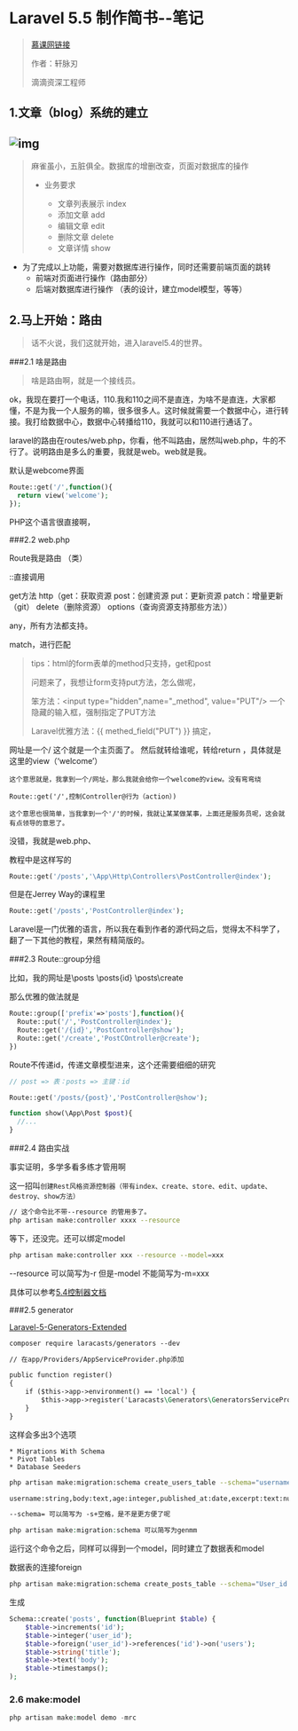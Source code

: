 # Laravel 5.5 制作简书--笔记

> [慕课网链接](https://coding.imooc.com/class/111.html)
>
> 作者：轩脉刃
>
> 滴滴资深工程师



## 1.文章（blog）系统的建立

## ![img](file:///E:/Desktop/Write/Laravel5.5jianshu/4-2%E6%96%87%E7%AB%A0%E6%A8%A1%E5%9D%97%E7%AB%A0%E8%8A%82%E8%AF%B4%E6%98%8E.mp4_20180112_163348.434.jpg?lastModify=1515746276)

> 麻雀虽小，五脏俱全。数据库的增删改查，页面对数据库的操作
>
> * 业务要求
>
>
> 	* 文章列表展示 index
> 	* 添加文章 add
> 	* 编辑文章 edit
> 	* 删除文章 delete
> 	* 文章详情 show

* 为了完成以上功能，需要对数据库进行操作，同时还需要前端页面的跳转
  * 前端对页面进行操作（路由部分）
  * 后端对数据库进行操作 （表的设计，建立model模型，等等）



## 2.马上开始：路由

> 话不火说，我们这就开始，进入laravel5.4的世界。

###2.1 啥是路由

> 啥是路由啊，就是一个接线员。

ok，我现在要打一个电话，110.我和110之间不是直连，为啥不是直连，大家都懂，不是为我一个人服务的嘛，很多很多人。这时候就需要一个数据中心，进行转接。我打给数据中心，数据中心转播给110，我就可以和110进行通话了。

laravel的路由在routes/web.php，你看，他不叫路由，居然叫web.php，牛的不行了。说明路由是多么的重要，我就是web。web就是我。

默认是webcome界面

```php
Route::get('/',function(){
  return view('welcome');
});
```

PHP这个语言很直接啊，

###2.2 web.php

Route我是路由 （类）

::直接调用

get方法 http（get：获取资源 post：创建资源  put：更新资源  patch：增量更新（git） delete（删除资源） options（查询资源支持那些方法））

any，所有方法都支持。

match，进行匹配



> tips：html的form表单的method只支持，get和post
>
> 问题来了，我想让form支持put方法，怎么做呢，
>
> 笨方法：<input type="hidden",name="_method", value="PUT"/> 一个隐藏的输入框，强制指定了PUT方法
>
> Laravel优雅方法：{{ methed_field("PUT") }} 搞定，



网址是一个/ 这个就是一个主页面了。 然后就转给谁呢，转给return ，具体就是这里的view（‘welcome’）



```
这个意思就是，我拿到一个/网址，那么我就会给你一个welcome的view。没有弯弯绕
```

```
Route::get('/',控制Controller@行为（action）)
```

````
这个意思也很简单，当我拿到一个'/'的时候，我就让某某做某事，上面还是服务员呢，这会就有点领导的意思了。
````

没错，我就是web.php、



教程中是这样写的

```php
Route::get('/posts','\App\Http\Controllers\PostController@index');
```

但是在Jerrey Way的课程里

```php
Route::get('/posts','PostController@index');
```

Laravel是一门优雅的语言，所以我在看到作者的源代码之后，觉得太不科学了，翻了一下其他的教程，果然有精简版的。



###2.3 Route::group分组

比如，我的网址是\posts \posts\{id}  \posts\create

那么优雅的做法就是

```php
Route::group(['prefix'=>'posts'],function(){
  Route::put('/','PostController@index');
  Route::get('/{id}','PostController@show');
  Route::get('/create','PostCOntroller@create');
})
```

Route不传递id，传递文章模型进来，这个还需要细细的研究

```php
// post => 表：posts => 主键：id

Route::get('/posts/{post}','PostController@show');

function show(\App\Post $post){
  //...
}
```

###2.4 路由实战

事实证明，多学多看多练才管用啊

这一招叫`创建Rest风格资源控制器（带有index、create、store、edit、update、destroy、show方法）`

```bash
// 这个命令比不带--resource 的管用多了。
php artisan make:controller xxxx --resource
```

等下，还没完。还可以绑定model

```bash
php artisan make:controller xxx --resource --model=xxx
```

--resource 可以简写为-r 但是-model 不能简写为-m=xxx



具体可以参考[5.4控制器文档](https://d.laravel-china.org/docs/5.4/controllers)



###2.5 generator

[Laravel-5-Generators-Extended](https://github.com/laracasts/Laravel-5-Generators-Extended)

```5.5
composer require laracasts/generators --dev
```

```5.4
// 在app/Providers/AppServiceProvider.php添加

public function register()
{
	if ($this->app->environment() == 'local') {
		$this->app->register('Laracasts\Generators\GeneratorsServiceProvider');
	}
}
```

这样会多出3个选项

```
* Migrations With Schema
* Pivot Tables
* Database Seeders
```

```bash
php artisan make:migration:schema create_users_table --schema="username:string,email:string:unique"
```

```bash
username:string,body:text,age:integer,published_at:date,excerpt:text:nullable,email:string:unique:default('foo@example.com')
```

```txt
--schema= 可以简写为 -s+空格，是不是更方便了呢
```

```php
php artisan make:migration:schema 可以简写为genmm
```



运行这个命令之后，同样可以得到一个model，同时建立了数据表和model

数据表的连接foreign

```bash
php artisan make:migration:schema create_posts_table --schema="User_id:interget:foreign,title:string,text=body"
```

生成

```php
Schema::create('posts', function(Blueprint $table) {
	$table->increments('id');
	$table->integer('user_id');
	$table->foreign('user_id')->references('id')->on('users');
	$table->string('title');
	$table->text('body');
	$table->timestamps();
);
```

### 2.6 make:model

```php
php artisan make:model demo -mrc
```


